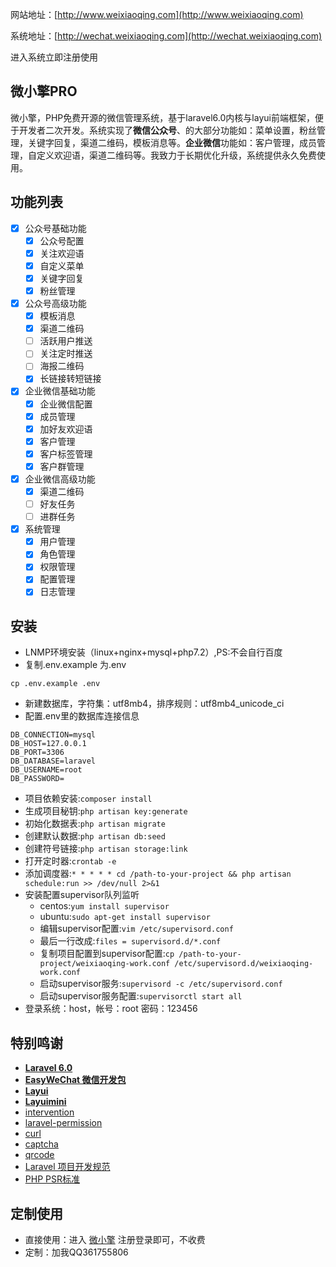 网站地址：[http://www.weixiaoqing.com](http://www.weixiaoqing.com)

系统地址：[http://wechat.weixiaoqing.com](http://wechat.weixiaoqing.com)

进入系统立即注册使用

## 微小擎PRO
微小擎，PHP免费开源的微信管理系统，基于laravel6.0内核与layui前端框架，便于开发者二次开发。系统实现了**微信公众号**、的大部分功能如：菜单设置，粉丝管理，关键字回复，渠道二维码，模板消息等。**企业微信**功能如：客户管理，成员管理，自定义欢迎语，渠道二维码等。我致力于长期优化升级，系统提供永久免费使用。

## 功能列表
- [x] 公众号基础功能 
    - [x] 公众号配置 
    - [x] 关注欢迎语 
    - [x] 自定义菜单 
    - [x] 关键字回复 
    - [x] 粉丝管理 
- [x] 公众号高级功能 
    - [x] 模板消息 
    - [x] 渠道二维码 
    - [ ] 活跃用户推送 
    - [ ] 关注定时推送 
    - [ ] 海报二维码 
    - [x] 长链接转短链接 
- [x] 企业微信基础功能 
    - [x] 企业微信配置 
    - [x] 成员管理 
    - [x] 加好友欢迎语
    - [x] 客户管理
    - [x] 客户标签管理
    - [x] 客户群管理
- [x] 企业微信高级功能 
    - [x] 渠道二维码 
    - [ ] 好友任务
    - [ ] 进群任务
- [x] 系统管理 
    - [x] 用户管理 
    - [x] 角色管理 
    - [x] 权限管理 
    - [x] 配置管理 
    - [x] 日志管理

## 安装
- LNMP环境安装（linux+nginx+mysql+php7.2）,PS:不会自行百度
- 复制.env.example 为.env
```
cp .env.example .env
```
- 新建数据库，字符集：utf8mb4，排序规则：utf8mb4_unicode_ci
- 配置.env里的数据库连接信息
```
DB_CONNECTION=mysql
DB_HOST=127.0.0.1
DB_PORT=3306
DB_DATABASE=laravel
DB_USERNAME=root
DB_PASSWORD=
```
- 项目依赖安装:```composer install```
- 生成项目秘钥:```php artisan key:generate```
- 初始化数据表:```php artisan migrate```
- 创建默认数据:```php artisan db:seed```
- 创建符号链接:```php artisan storage:link```
- 打开定时器:```crontab -e```
- 添加调度器:```* * * * * cd /path-to-your-project && php artisan schedule:run >> /dev/null 2>&1```
- 安装配置supervisor队列监听
    - centos:```yum install supervisor```
    - ubuntu:```sudo apt-get install supervisor```
    - 编辑supervisor配置:```vim /etc/supervisord.conf```
    - 最后一行改成:```files = supervisord.d/*.conf```
    - 复制项目配置到supervisor配置:```cp /path-to-your-project/weixiaoqing-work.conf /etc/supervisord.d/weixiaoqing-work.conf```
    - 启动supervisor服务:```supervisord -c /etc/supervisord.conf```
    - 启动supervisor服务配置:```supervisorctl start all```
- 登录系统：host，帐号：root  密码：123456

## 特别鸣谢
- **[Laravel 6.0](https://laravel.com/)**
- **[EasyWeChat 微信开发包](https://www.easywechat.com/)**
- **[Layui](https://www.layui.com/)**
- **[Layuimini](http://layuimini.99php.cn/)**
- [intervention](http://image.intervention.io/)
- [laravel-permission](https://github.com/spatie/laravel-permission)
- [curl](https://github.com/ixudra/Curl)
- [captcha](https://github.com/mewebstudio/captcha)
- [qrcode](https://github.com/SimpleSoftwareIO/simple-qrcode)
- [Laravel 项目开发规范](https://learnku.com/docs/laravel-specification/7.x)
- [PHP PSR标准](https://www.php-fig.org/psr/)

## 定制使用
- 直接使用：进入 [微小擎](http://www.weixiaoqing.com/) 注册登录即可，不收费
- 定制：加我QQ361755806



[www.weixiaoqing.com]: www.weixiaoqing.com
